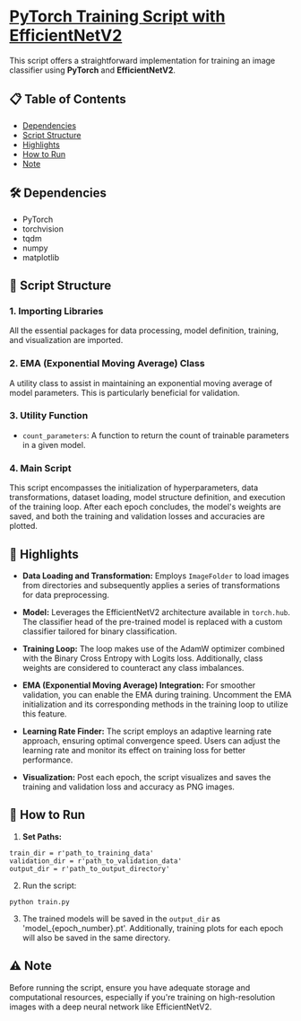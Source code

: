 # [PyTorch Training Script with EfficientNetV2](https://github.com/hankyul2/EfficientNetV2-pytorch)

This script offers a straightforward implementation for training an image classifier using **PyTorch** and **EfficientNetV2**.

## 📋 Table of Contents
- [Dependencies](#-dependencies)
- [Script Structure](#-script-structure)
- [Highlights](#-highlights)
- [How to Run](#-how-to-run)
- [Note](#-note)

## 🛠 Dependencies
- PyTorch
- torchvision
- tqdm
- numpy
- matplotlib

## 📖 Script Structure

### 1. **Importing Libraries**
All the essential packages for data processing, model definition, training, and visualization are imported.

### 2. **EMA (Exponential Moving Average) Class**
A utility class to assist in maintaining an exponential moving average of model parameters. This is particularly beneficial for validation.

### 3. **Utility Function**
- `count_parameters`: A function to return the count of trainable parameters in a given model.

### 4. **Main Script**
This script encompasses the initialization of hyperparameters, data transformations, dataset loading, model structure definition, and execution of the training loop. After each epoch concludes, the model's weights are saved, and both the training and validation losses and accuracies are plotted.

## 🌟 Highlights

- **Data Loading and Transformation:** Employs `ImageFolder` to load images from directories and subsequently applies a series of transformations for data preprocessing.

- **Model:** Leverages the EfficientNetV2 architecture available in `torch.hub`. The classifier head of the pre-trained model is replaced with a custom classifier tailored for binary classification.

- **Training Loop:** The loop makes use of the AdamW optimizer combined with the Binary Cross Entropy with Logits loss. Additionally, class weights are considered to counteract any class imbalances.

- **EMA (Exponential Moving Average) Integration:** For smoother validation, you can enable the EMA during training. Uncomment the EMA initialization and its corresponding methods in the training loop to utilize this feature.

- **Learning Rate Finder:** The script employs an adaptive learning rate approach, ensuring optimal convergence speed. Users can adjust the learning rate and monitor its effect on training loss for better performance.

- **Visualization:** Post each epoch, the script visualizes and saves the training and validation loss and accuracy as PNG images.

## 🚀 How to Run

1. **Set Paths:**
```
train_dir = r'path_to_training_data'
validation_dir = r'path_to_validation_data'
output_dir = r'path_to_output_directory'
```


2. Run the script:
```
python train.py
```

3. The trained models will be saved in the `output_dir` as 'model_{epoch_number}.pt'. Additionally, training plots for each epoch will also be saved in the same directory.

## ⚠️ Note
Before running the script, ensure you have adequate storage and computational resources, especially if you're training on high-resolution images with a deep neural network like EfficientNetV2.